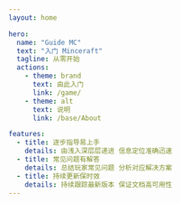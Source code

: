 ```yaml
---
layout: home

hero:
  name: "Guide MC"
  text: "入门 Minceraft"
  tagline: 从零开始
  actions:
    - theme: brand
      text: 由此入门
      link: /game/
    - theme: alt
      text: 说明
      link: /base/About

features:
  - title: 逐步指导易上手
    details: 由浅入深层层递进 信息定位准确迅速
  - title: 常见问题有解答
    details: 总结玩家常见问题 分析对应解决方案
  - title: 持续更新保时效
    details: 持续跟踪最新版本 保证文档高可用性
---
```

